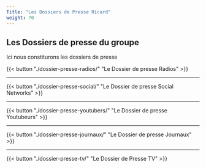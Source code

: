 ```yaml
---
Title: "Les Dossiers de Presse Ricard"
weight: 70
---
```


## Les Dossiers de presse du groupe

Ici nous constiturons les dossiers de presse

{{< button "./dossier-presse-radios/" "Le Dossier de presse Radios" >}}

<hr/>

{{< button "./dossier-presse-social/" "Le Dossier de presse Social Networks" >}}

<hr/>

{{< button "./dossier-presse-youtubers/" "Le Dossier de presse Youtubeurs" >}}

<hr/>

{{< button "./dossier-presse-journaux/" "Le Dossier de presse Journaux" >}}

<hr/>

{{< button "./dossier-presse-tv/" "Le Dossier de Presse TV" >}}

